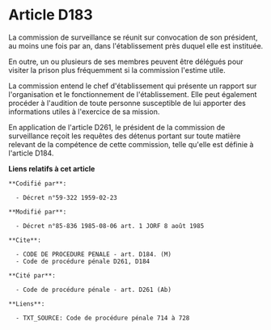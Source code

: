 # Article D183

La commission de surveillance se réunit sur convocation de son président, au moins une fois par an, dans l'établissement près
duquel elle est instituée.

En outre, un ou plusieurs de ses membres peuvent être délégués pour visiter la prison plus fréquemment si la commission
l'estime utile.

La commission entend le chef d'établissement qui présente un rapport sur l'organisation et le fonctionnement de
l'établissement. Elle peut également procéder à l'audition de toute personne susceptible de lui apporter des informations
utiles à l'exercice de sa mission.

En application de l'article D261, le président de la commission de surveillance reçoit les requêtes des détenus portant sur
toute matière relevant de la compétence de cette commission, telle qu'elle est définie à l'article D184.

**Liens relatifs à cet article**

	**Codifié par**:

	  - Décret n°59-322 1959-02-23

	**Modifié par**:

	  - Décret n°85-836 1985-08-06 art. 1 JORF 8 août 1985

	**Cite**:

	  - CODE DE PROCEDURE PENALE - art. D184. (M)
	  - Code de procédure pénale D261, D184

	**Cité par**:

	  - Code de procédure pénale - art. D261 (Ab)

	**Liens**:

	  - TXT_SOURCE: Code de procédure pénale 714 à 728
